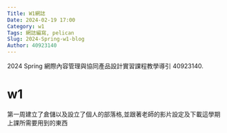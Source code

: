 ```yaml
---
Title: W1網誌
Date: 2024-02-19 17:00
Category: w1
Tags: 網誌編寫, pelican
Slug: 2024-Spring-w1-blog 
Author: 40923140
---
```


2024 Spring 網際內容管理與協同產品設計實習課程教學導引 40923140.

<!-- PELICAN_END_SUMMARY -->

# w1
第一周建立了倉儲以及設立了個人的部落格,並跟著老師的影片設定及下載這學期上課所需要用到的東西